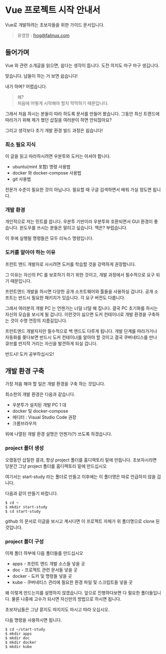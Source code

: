 # Vue 프로젝트 시작 안내서

Vue로 개발하려는 초보자들을 위한 가이드 문서입니다.  

> 유영창 : frog@falinux.com

## 들어가며

Vue 와 관련 소개글을 읽으면, 쉽다는 생각이 듭니다. 도전 의지도 마구 마구 생깁니다.  

맞습니다. 남들이 하는 거 보면 쉽습니다!  

내가 하며? 어렵습니다. 

> 왜?  
> 처음에 어떻게 시작해야 할지 막막하기 때문입니다.  

그래서 처음 하시는 분들이 따라 하도록 문서를 만들어 봤습니다. 그동안 최신 트랜드에 따라가기 위해 제가 했던 삽질을 여러분이 하면 안되잖아요?

그리고 생각보다 초기 개발 환경 빌드 과정은 쉽습니다!

### 최소 필요 지식

이 글을 읽고 따라하시려면 우분투와 도커는 아셔야 합니다. 

* ubuntu(mint 포함) 명령 사용법
* docker 와 docker-compose 사용법
* git 사용법

전문가 수준이 필요한 것이 아닙니다. 필요할 때 구글 검색하면서 배워 가실 정도면 됩니다.

### 개발 환경

개인적으로 저는 민트를 씁니다. 우분투 기반이라 우분투와 호환되면서 GUI 환경이 좋습니다. 윈도우를 쓰시는 분들은 말리고 싶습니다. 맥은? 부럽습니다. 

이 후에 실행될 명령들은 모두 리눅스 명령입니다. 

### 도커를 알아야 하는 이유 

프런트 앤드 개발자로 사시려면 도커를 학습할 것을 강력하게 권장합니다.  

그 이유는 자신의 PC 를 보호하기 하기 위한 것이고, 개발 과정에서 필수적으로 요구 되기 때문입니다. 

프런트앤드 개발을 하시면 다양한 공개 소프트웨어와 툴들을 사용하실 겁니다. 공개 소프트는 반드시 필요한 패키지가 있습니다. 각 요구 버전도 다릅니다.

그래서 여러분의 개발 PC 는 언젠가는 너덜 너덜 해 집니다. 결국 PC 초기화를 하시는 자신의 모습을 보시게 될 겁니다. 이런것이 싫으면 도커 컨테이너로 개발 환경을 구축하는 것이 수명 연장의 지름길입니다. 

프런트엔드 개발자지만 필수적으로 백 엔드도 다루게 됩니다. 개발 단계를 따라가거나 자동화를 쫒다보면 반드시 도커 컨테이너를 알아야 할 것이고 결국 쿠버네티스를 만나 큐브를 만지작 거리는 자신을 발견하게 되실 겁니다.

반드시! 도커 공부하십시오!

## 개발 환경 구축

가장 처음 해야 할 일은 개발 환경을 구축 하는 것입니다. 

최소한의 개발 환경은 다음과 같습니다. 

* 우분투가 설치된 개발 PC 1 대 
* docker 및 docker-compose
* 에디터 : Visual Studio Code 권장
* 크롬브라우저 

위에 나열된 개발 환경 설명은 언젠가(?) 쓰도록 하겠습니다. 

### project 폴더 생성 

오랬동안 삽질한 결과, 항상 project 폴더를 홈디렉토리 밑에 만듭니다. 
초보자시라면 당분간 그냥 project 폴더를 홈디렉토리 밑에 만드십시오

여기서는 start-study 라는 폴더로 만들고 이후에는 이 폴더명은 따로 언급하지 않을 겁니다. 

다음과 같이 만들기 바랍니다. 

~~~ shell
$ cd ~
$ mkdir start-study
$ cd start-study
~~~

github 의 문서로 이글을 보시고 계시다면 이 프로젝트 자체가 위 폴더명으로 clone 된 것입니다. 

### project 폴더 구성 

이제 폴더 하부에 다음 폴더들를 만드십시오

* apps - 프런트 앤드 개발 소스들 넣을 곳
* doc - 프로젝트 관련 문서들 넣을 곳
* docker - 도커 및 명령들 넣을 곳
* kube - 쿠버네티스 관리에 필요한 환경 파일 및 스크립트들 넣을 곳

왜 이렇게 만드는지를 설명하지 않겠습니다. 앞으로 진행하다보면 다 필요한 폴더들입니다. 
물론 나중에 고수가 되시면 자신만의 방법으로 하시면 됩니다. 

초보자님들은 그냥 묻지도 따지지도 마시고 따라 오십시오.

다음 명령을 사용하시면 됩니다. 

~~~ shell
$ cd ~/start-study
$ mkdir apps
$ mkdir doc
$ mkdir docker
$ mkdir kube
~~~

